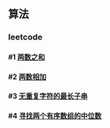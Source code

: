 ## 算法

### leetcode

#### #1 [两数之和](https://leetcode-cn.com/problems/two-sum/)

#### #2 [两数相加](https://leetcode-cn.com/problems/add-two-numbers/)

#### #3 [无重复字符的最长子串](https://leetcode-cn.com/problems/longest-substring-without-repeating-characters/)

#### #4 [寻找两个有序数组的中位数](https://leetcode-cn.com/problems/median-of-two-sorted-arrays/)
